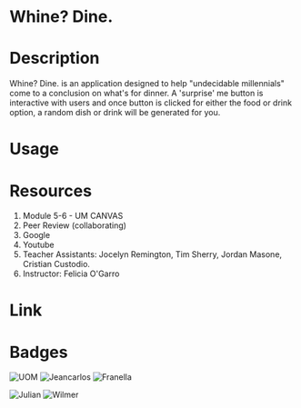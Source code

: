 # Whine? Dine.

# Description

Whine? Dine. is an application designed to help "undecidable millennials" come to a conclusion on what's for dinner. A 'surprise' me button is interactive with users and once button is clicked for either the food or drink option, a random dish or drink will be generated for you.

# Usage

# Resources

1. Module 5-6 - UM CANVAS
2. Peer Review (collaborating)
3. Google
4. Youtube
5. Teacher Assistants: Jocelyn Remington, Tim Sherry, Jordan Masone, Cristian Custodio.
6. Instructor: Felicia O'Garro

# Link


# Badges


![UOM](https://img.shields.io/badge/University%20of-Miami-orange) ![Jeancarlos](https://img.shields.io/badge/Jeancarlos%-blue) ![Franella](https://img.shields.io/badge/Francella%-pink)

![Julian](https://img.shields.io/badge/Julian%-red) ![Wilmer](https://img.shields.io/badge/Wilmer%-green)
